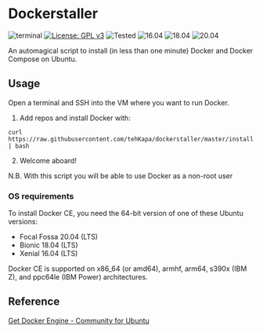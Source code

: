 # Dockerstaller 

![terminal](https://badgen.net/badge/icon/terminal?icon=terminal&label) [![License: GPL v3](https://img.shields.io/badge/License-GPL%20v3-blue.svg)](https://www.gnu.org/licenses/gpl-3.0) ![Tested](https://github.com/tehKapa/dockerstaller/workflows/Test/badge.svg?branch=master) ![16.04](https://img.shields.io/badge/works%20on-16.04%20LTS%20%20-yellow?style=flat&logo=ubuntu) ![18.04](https://img.shields.io/badge/works%20on-18.04%20LTS%20%20-orange?style=flat&logo=ubuntu)  ![20.04](https://img.shields.io/badge/works%20on-20.04%20LTS%20%20-red?style=flat&logo=ubuntu) 

An automagical script to install (in less than one minute) Docker and Docker Compose on Ubuntu.

## Usage
Open a terminal and SSH into the VM where you want to run Docker.

1. Add repos and install Docker with:
```shell
curl https://raw.githubusercontent.com/tehKapa/dockerstaller/master/install.sh | bash
```
2. Welcome aboard!

N.B. With this script you will be able to use Docker as a non-root user

### OS requirements
To install Docker CE, you need the 64-bit version of one of these Ubuntu versions:

* Focal Fossa 20.04 (LTS) 
* Bionic 18.04 (LTS)
* Xenial 16.04 (LTS)

Docker CE is supported on x86_64 (or amd64), armhf, arm64, s390x (IBM Z), and ppc64le (IBM Power) architectures.

## Reference
[Get Docker Engine - Community for Ubuntu](https://docs.docker.com/install/linux/docker-ce/ubuntu/)
